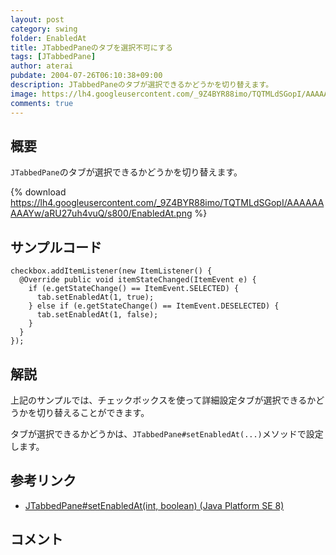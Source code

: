 ```yaml
---
layout: post
category: swing
folder: EnabledAt
title: JTabbedPaneのタブを選択不可にする
tags: [JTabbedPane]
author: aterai
pubdate: 2004-07-26T06:10:38+09:00
description: JTabbedPaneのタブが選択できるかどうかを切り替えます。
image: https://lh4.googleusercontent.com/_9Z4BYR88imo/TQTMLdSGopI/AAAAAAAAAYw/aRU27uh4vuQ/s800/EnabledAt.png
comments: true
---
```

## 概要
`JTabbedPane`のタブが選択できるかどうかを切り替えます。

{% download https://lh4.googleusercontent.com/_9Z4BYR88imo/TQTMLdSGopI/AAAAAAAAAYw/aRU27uh4vuQ/s800/EnabledAt.png %}

## サンプルコード
<pre class="prettyprint"><code>checkbox.addItemListener(new ItemListener() {
  @Override public void itemStateChanged(ItemEvent e) {
    if (e.getStateChange() == ItemEvent.SELECTED) {
      tab.setEnabledAt(1, true);
    } else if (e.getStateChange() == ItemEvent.DESELECTED) {
      tab.setEnabledAt(1, false);
    }
  }
});
</code></pre>

## 解説
上記のサンプルでは、チェックボックスを使って詳細設定タブが選択できるかどうかを切り替えることができます。

タブが選択できるかどうかは、`JTabbedPane#setEnabledAt(...)`メソッドで設定します。

## 参考リンク
- [JTabbedPane#setEnabledAt(int, boolean) (Java Platform SE 8)](http://docs.oracle.com/javase/jp/8/docs/api/javax/swing/JTabbedPane.html#setEnabledAt-int-boolean-)

<!-- dummy comment line for breaking list -->

## コメント
